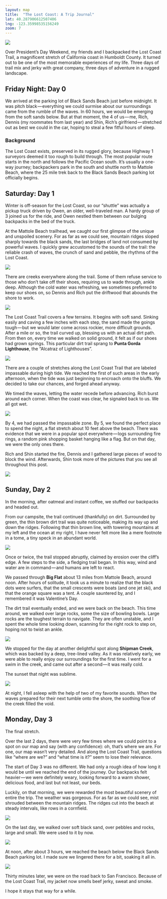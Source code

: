 ```yaml
---
layout: map
title:  "The Lost Coast: A Trip Journal"
lat: 40.287906612507406
lng: -123.35998535156249
zoom: 7
---
```


<div id="cover-image">
  <img class="image-full" src="{{ '/assets/img/lct/lct.jpg' | prepend: site.baseurl }}">
</div>

Over President’s Day Weekend, my friends and I backpacked the Lost Coast Trail, a magnificent stretch of California coast in Humboldt County. It turned out to be one of the most memorable experiences of my life. Three days of trail mix and jerky with great company, three days of adventure in a rugged landscape.


## Friday Night: Day 0
<p>We arrived at the parking lot of Black Sands Beach just before midnight. It was pitch black — everything we could surmise about our surroundings came from the rumble of the waves. In 60 hours, we would be emerging from the soft sands below. But at that moment, the 4 of us — me, Rich, Dennis (my roommates from last year) and Shin, Rich’s girlfriend — stretched out as best we could in the car, hoping to steal a few fitful hours of sleep.
</p>

### Background
<p>
The Lost Coast exists, preserved in its rugged glory, because Highway 1 surveyors deemed it too rough to build through. The most popular route starts in the north and follows the Pacific Ocean south. It’s usually a one-way journey; backpackers park in the south and shuttle north to Mattole Beach, where the 25 mile trek back to the Black Sands Beach parking lot officially begins.
</p>

## Saturday: Day 1

Winter is off-season for the Lost Coast, so our “shuttle” was actually a pickup truck driven by Owen, an older, well-traveled man. A hardy group of 3 joined us for the ride, and Owen nestled them between our bulging backpacks in the bed of the truck. 

At the Mattole Beach trailhead, we caught our first glimpse of the unique and unspoiled scenery. For as far as we could see, mountain ridges sloped sharply towards the black sands, the last bridges of land not consumed by powerful waves. I quickly grew accustomed to the sounds of the trail: the reliable crash of waves, the crunch of sand and pebble, the rhythms of the Lost Coast.

<div class="point">
  <img class="image-full" src="{{ '/assets/img/lct/first_steps.jpg' | prepend: site.baseurl }}">
</div>

There are creeks everywhere along the trail. Some of them refuse service to those who don’t take off their shoes, requiring us to wade through, ankle deep. Although the cold water was refreshing, we sometimes preferred to keep our shoes on, so Dennis and Rich put the driftwood that abounds the shore to work.

<div class="point">
  <img class="image-full" src="{{ '/assets/img/lct/driftwood.jpg' | prepend: site.baseurl }}">
</div>

The Lost Coast Trail covers a few terrains. It begins with soft sand. Sinking easily and caving a few inches with each step, the sand made the goings tough — but we would later come across rockier, more difficult grounds. After a mile or so, the trail curved up, blessing us with an actual dirt path. From then on, every time we walked on solid ground, it felt as if our shoes had grown springs. This particular dirt trail sprang to **Punta Gorda Lighthouse**, the “Alcatraz of Lighthouses”.

<div class="point" id="lighthouse">
  <img class="image-full" src="{{ '/assets/img/lct/lighthouse.jpg' | prepend: site.baseurl }}">
</div>

There are a couple of stretches along the Lost Coast Trail that are labeled impassable during high tide. We reached the first of such areas in the early afternoon, when the tide was just beginning to encroach onto the bluffs. We decided to take our chances, and forged ahead anyway.

We timed the waves, letting the water recede before advancing. Rich burst around each corner. When the coast was clear, he signaled back to us. We all got wet.

<div class="point">
  <img class="image-full" src="{{ '/assets/img/lct/tide.jpg' | prepend: site.baseurl }}">
</div>

By 4, we had passed the impassable zone. By 5, we found the perfect place to spend the night, a flat stretch about 10 feet above the beach. There was evidence that we were in a popular spot everywhere — logs surrounding fire rings, a random pink shopping basket hanging like a flag. But on that day, we were the only ones there.

Rich and Shin started the fire, Dennis and I gathered large pieces of wood to block the wind. Afterwards, Shin took more of the pictures that you see all throughout this post.

<div class="point">
  <img class="image-full" src="{{ '/assets/img/lct/camp_day1.jpg' | prepend: site.baseurl }}">
</div>

## Sunday, Day 2

In the morning, after oatmeal and instant coffee, we stuffed our backpacks and headed out.

From our campsite, the trail continued (thankfully) on dirt. Surrounded by green, the thin brown dirt trail was quite noticeable, making its way up and down the ridges. Following that thin brown line, with towering mountains at my left and the ocean at my right, I have never felt more like a mere footnote in a tome, a tiny speck in an abundant world.

<div class="point">
  <img class="image-full" src="{{ '/assets/img/lct/day2_trail.jpg' | prepend: site.baseurl }}">
</div>

Once or twice, the trail stopped abruptly, claimed by erosion over the cliff’s edge. A few steps to the side, a fledging trail began. In this way, wind and water are in command — and humans are left to react.

<div class="point">
<p>
We passed through <b>Big Flat</b> about 13 miles from Mattole Beach, around noon. After hours of solitude, it took us a minute to realize that the black dots were surfers, that the small crescents were boats (and one jet ski), and that the orange square was a tent. A couple sauntered by, and I remembered it was Valentine’s Day.
</p>
</div>

The dirt trail eventually ended, and we were back on the beach. This time around, we walked over large rocks, some the size of bowling bowls. Large rocks are the toughest terrain to navigate. They are often unstable, and I spent the whole time looking down, scanning for the right rock to step on, hoping not to twist an ankle.

<div class="point">
  <img class="image-full" src="{{ '/assets/img/lct/rocks.jpg' | prepend: site.baseurl }}">
</div>

We stopped for the day at another delightful spot along **Shipman Creek**, which was backed by a deep, tree-lined valley. As it was relatively early, we were able to really enjoy our surroundings for the first time. I went for a swim in the creek, and came out after a second — it was really cold.

The sunset that night was sublime.

<div class="point">
  <img class="image-full" src="{{ '/assets/img/lct/sunset.jpg' | prepend: site.baseurl }}">
</div>

At night, I fell asleep with the help of two of my favorite sounds. When the waves prepared for their next tumble onto the shore, the soothing flow of the creek filled the void.

## Monday, Day 3

The final stretch.

Over the last 2 days, there were very few times where we could point to a spot on our map and say (with any confidence): oh, that’s where we are. For one, our map wasn’t very detailed. And along the Lost Coast Trail, questions like “where are we?” and “what time is it?” seem to lose their relevance.

The start of Day 3 was no different. We had only a rough idea of how long it would be until we reached the end of the journey. Our backpacks felt heavier — we were definitely weary, looking forward to a warm shower, delicious food, and last but not least, our beds.

Luckily, on that morning, we were rewarded the most beautiful scenery of entire the trip. The weather was gorgeous. For as far as we could see, mist shrouded between the mountain ridges. The ridges cut into the beach at steady intervals, like rows in a cornfield.

<div class="point">
  <img class="image-full" src="{{ '/assets/img/lct/day3.jpg' | prepend: site.baseurl }}">
</div>

On the last day, we walked over soft black sand, over pebbles and rocks, large and small. We were used to it by now.

<div class="point">
  <img class="image-full" src="{{ '/assets/img/lct/four.jpg' | prepend: site.baseurl }}">
</div>

At noon, after about 3 hours, we reached the beach below the Black Sands Beach parking lot. I made sure we lingered there for a bit, soaking it all in.

<div class="point">
  <img class="image-full" src="{{ '/assets/img/lct/last_moment.jpg' | prepend: site.baseurl }}">
</div>

Thirty minutes later, we were on the road back to San Francisco. Because of the Lost Coast Trail, my jacket now smells beef jerky, sweat and smoke.

I hope it stays that way for a while.

